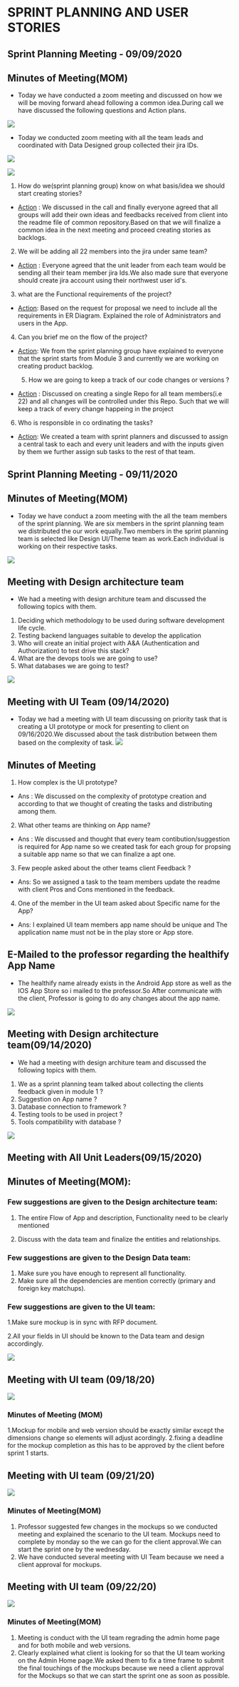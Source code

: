 
# SPRINT PLANNING AND USER STORIES
## Sprint Planning Meeting - 09/09/2020
## Minutes of Meeting(MOM)
- Today we have conducted a zoom meeting and discussed on how we will be moving forward ahead following a common idea.During call we have discussed the following questions and Action plans.

![](https://github.com/annie0sc/gdp_health_app/blob/master/Sprint%20Planning%20and%20UserStories/Meet_Sprint_Planning.PNG?raw=true)

- Today we conducted zoom meeting with all the team leads and coordinated with Data Designed group collected their jira IDs.

![](https://github.com/annie0sc/gdp_health_app/blob/master/Sprint%20Planning%20and%20UserStories/jira%20ids.png?raw=true)

![](https://github.com/annie0sc/gdp_health_app/blob/master/Sprint%20Planning%20and%20UserStories/jira2.png?raw=true)


1. How do we(sprint planning group) know on what basis/idea we should start creating stories?
  - <ins>Action</ins> : We discussed in the call and finally everyone agreed that all groups will add their own ideas and feedbacks received from client into the readme file of       common repository.Based on that we will finalize a common idea in the next meeting and proceed creating stories as backlogs.
  
2. We will be adding all 22 members into the jira under same team?
  - <ins>Action</ins> : Everyone agreed that the unit leader from each team would be sending all their team member jira Ids.We also made sure that everyone should create jira         account using their northwest user id's.
3. what are the Functional requirements of the project?
  - <ins>Action</ins>: Based on the request for proposal we need to include all the requirements in ER Diagram. Explained the role of Administrators and users in the App.
4. Can you brief me on the flow of the project?
- <ins>Action</ins>: We from the sprint planning group have explained to everyone that the sprint starts from Module 3 and currently we are    working on creating product   backlog.

  5. How we are going to keep a track of our code changes or versions ?
- <ins>Action</ins> : Discussed on creating a single Repo for all team members(i.e 22) and all changes will be controlled under this Repo. Such that we will keep a track of every change happeing in the project

6. Who is responsible in co ordinating the tasks?
- <ins>Action</ins>: We created a team with sprint planners and discussed to assign a central task to each and every unit leaders and with the inputs given by them we further assign sub tasks to the rest of that team. 

## Sprint Planning Meeting - 09/11/2020
## Minutes of Meeting(MOM)

- Today we have conduct a zoom meeting with the all the team members of the sprint planning. We are six members in the sprint planning team we distributed the our work equally.Two members in the sprint planning team is selected like Design UI/Theme team as work.Each individual is working on their respective tasks.

![](https://github.com/annie0sc/gdp_health_app/blob/master/Sprint%20Planning%20and%20UserStories/gdp%20module2%20zoom.png?raw=true)

## Meeting with Design architecture team 
- We had a meeting with design architure team and discussed the following topics with them.
1. Deciding which methodology to be used during software development life cycle.
2. Testing backend languages suitable to develop the application
3. Who will create an initial project with A&A (Authentication and Authorization) to test drive this stack?
4. What are the devops tools we are going to use?
5. What databases we are going to test?

![](https://raw.githubusercontent.com/annie0sc/gdp_health_app/master/Sprint%20Planning%20and%20UserStories/DesingArchMeetings/Screenshot%20(22).png)

## Meeting with UI Team (09/14/2020)
- Today we had a meeting with UI team discussing on priority task that is creating a UI prototype or mock for presenting to client on 09/16/2020.We discussed about the task distribution between them based on the complexity of task.
![](https://github.com/annie0sc/gdp_health_app/blob/master/Sprint%20Planning%20and%20UserStories/UI_Meeting_09142020.PNG?raw=true)
## Minutes of Meeting
1. How complex is the UI prototype?
- Ans : We discussed on the complexity of prototype creation and according to that we thought of creating the tasks and distributing among them.
2. What other teams are thinking on App name?
- Ans : We discussed and thought that every team contibution/suggestion is required for App name so we created task for each group for propsing a suitable app name so that we can finalize a apt one.
3. Few people asked about the other teams client Feedback ?
- Ans: So we assigned a task to the team members update the readme with client Pros and Cons mentioned in the feedback.
4. One of the member in the UI team asked about Specific name for the App?
- Ans: I explained UI team members app name should be unique and The application name must not be in the play store or App store.
## E-Mailed to the professor regarding the healthify App Name
- The healthify name already exists in the Android App store as well as the IOS App Store so i mailed to the professor.So After communicate with the client, Professor is going to do any changes about the app name.

![](https://github.com/annie0sc/gdp_health_app/blob/master/Sprint%20Planning%20and%20UserStories/Screenshot%20(37).png?raw=true)

## Meeting with Design architecture team(09/14/2020)
- We had a meeting with design architure team and discussed the following topics with them.
1. We as a sprint planning team talked about collecting the clients feedback given in module 1 ?
2. Suggestion on App name ?
3. Database connection to framework ?
4. Testing tools to be used in project ?
5. Tools compatibility with database ?

![](https://github.com/annie0sc/gdp_health_app/blob/master/Sprint%20Planning%20and%20UserStories/DesingArchMeetings/DesignArch0914.png)

## Meeting with All Unit Leaders(09/15/2020)

## Minutes of Meeting(MOM):

### Few suggestions are given to the Design architecture team:

1. The entire Flow of App and description, Functionality need to be clearly mentioned

2. Discuss with the data team and finalize the entities and relationships.

### Few suggestions are given to the Design Data team:

1. Make sure you have enough to represent all functionality.
2. Make sure all the dependencies are mention correctly (primary and foreign key matchups). 

### Few suggestions are given to the UI team:

1.Make sure mockup is in sync with RFP document.

2.All your fields in UI should be known to the Data team and design accordingly.


![](https://github.com/annie0sc/gdp_health_app/blob/master/Sprint%20Planning%20and%20UserStories/15thzoomwithunitleader.png?raw=true)

## Meeting with UI team (09/18/20)
![](https://github.com/annie0sc/gdp_health_app/blob/master/Sprint%20Planning%20and%20UserStories/UiTeamMeetin_09182020.jpeg?raw=true)

### Minutes of Meeting (MOM)
1.Mockup for mobile and web version should be exactly similar except the dimensions change so elements will adjust acordingly.
2.fixing a deadline for the mockup completion as this has to be approved by the client before sprint 1 starts.

## Meeting with UI team (09/21/20)
![](https://github.com/annie0sc/gdp-happy-health/blob/master/Sprint%20Planning%20and%20UserStories/blockersmeeting.png?raw=true)

### Minutes of Meeting(MOM)
1. Professor suggested few changes in the mockups so we conducted meeting and explained the scenario to the UI team. Mockups need to complete by monday so the we can go for the     client approval.We can start the sprint one by the wednesday.
2. We have conducted several meeting with UI Team because we need a client approval for mockups.

## Meeting with UI team (09/22/20)
![](https://github.com/annie0sc/gdp-happy-health/blob/master/Sprint%20Planning%20and%20UserStories/Screenshot%20(47).png?raw=true)

### Minutes of Meeting(MOM)
1. Meeting is conduct with the UI team regrading the admin home page and  for both mobile and web versions.
2. Clearly explained what client is looking for so that the UI team working on the Admin Home page.We asked them to fix a time frame to submit the final touchings of the mockups    because we need a client approval for the Mockups so that we can start the sprint one as soon as possible.



